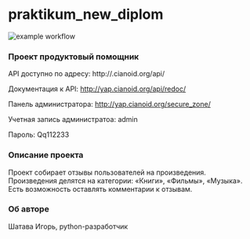 # praktikum_new_diplom

![example workflow](https://github.com/cianoid/foodgram-project-react/actions/workflows/foodgram_workflow.yml/badge.svg)


### Проект продуктовый помощник

API доступно по адресу: http://.cianoid.org/api/

Документация к API: http://yap.cianoid.org/api/redoc/

Панель администратора: http://yap.cianoid.org/secure_zone/

Учетная запись администратоа: admin

Пароль: Qq112233

### Описание проекта
Проект собирает отзывы пользователей на произведения. 
Произведения делятся на категории: «Книги», «Фильмы», «Музыка».
Есть возможность оставлять комментарии к отзывам.

### Об авторе

Шатава Игорь, python-разработчик

